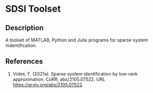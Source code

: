 # SDSI Toolset

## Description
A toolset of MATLAB, Python and Julia programs for sparse system indentification.

## References
1. Vides, F. (2021a). Sparse system identification by low-rank approximation. CoRR, abs/2105.07522. URL
https://arxiv.org/abs/2105.07522.
